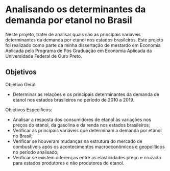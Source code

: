 # Analisando os determinantes da demanda por etanol no Brasil

Neste projeto, tratei de analisar quais são as principais variáveis determinantes da demanda por etanol nos estados brasileiros. Este projeto foi realizado como parte da minha dissertação de mestardo em Economia Aplicada pelo Programa de Pós Graduação em Economia Aplicada da Universidade Federal de Ouro Preto. 

## Objetivos
Objetivo Geral: 
* Determinar as relações e os principais determinantes da demanda de etanol nos estados brasileiros no período de 2010 a 2019.

Objetivos Específicos:
* Analisar a resposta dos consumidores de etanol às variações nos preços do etanol, da gasolina e da renda nos estados brasileiros;
* Verificar as principais variáveis que determinam a demanda por etanol no Brasil; 
* Verificar se houveram mudanças na estrutura do mercado de combustíveis após os acontecimentos macroeconômicos e geopolíticos no período analisado;
* Verificar se existem 	diferenças entre as elasticidades preço e cruzada para estados produtores 	e não produtores de etanol.
